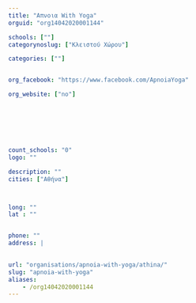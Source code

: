 ```yaml
---
title: "Απνοια With Yoga"
orguid: "org14042020001144"

schools: [""]
categorynoslug: ["Κλειστού Χώρου"]

categories: [""]


org_facebook: "https://www.facebook.com/ApnoiaYoga"

org_website: ["no"]







count_schools: "0"
logo: ""

description: ""
cities: ["Αθήνα"]



long: ""
lat : ""


phone: ""
address: |
    

url: "organisations/apnoia-with-yoga/athina/"
slug: "apnoia-with-yoga"
aliases:
    - /org14042020001144
---
```



